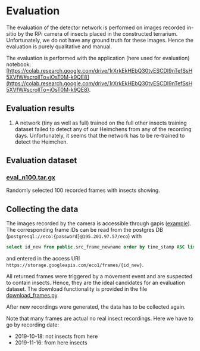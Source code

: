 # Evaluation
The evaluation of the detector network is performed on images recorded in-sitio by the RPi camera of insects placed in the constructed terrarium. Unfortunately, we do not have any ground truth for these images. Hence the evaluation is purely qualitative and manual.

The evaluation is performed with the application (here used for evaluation) notebook: [https://colab.research.google.com/drive/1rXrkEkHEbQ30tvESCDI9nTefSsH5XVfW#scrollTo=iOsT0M-k9QE8](https://colab.research.google.com/drive/1rXrkEkHEbQ30tvESCDI9nTefSsH5XVfW#scrollTo=iOsT0M-k9QE8).

## Evaluation results

1. A network (tiny as well as full) trained on the full other insects training dataset failed to detect any of our Heimchens from any of the recording days. Unfortunately, it seems that the network has to be re-trained to detect the Heimchen.

## Evaluation dataset

### [eval_n100.tar.gx](https://drive.google.com/open?id=1JLRetkXjsA02xtABBdVqRTZzpS48A6KL)
Randomly selected 100 recorded frames with insects showing.


## Collecting the data
The images recorded by the camera is accessible through gapis ([example](https://storage.googleapis.com/eco1/frames/cam1/2019-11-22/14/317-20191122140318-00.jpg)). The corresponding frame IDs can be read from the postgres DB (`postgresql://eco:{password}@195.201.97.57/eco`) with

```sql
select id_new from public.src_frame_newname order by time_stamp ASC limit 10
```

and entered in the access URI `https://storage.googleapis.com/eco1/frames/{id_new}`.

All returned frames were triggered by a movement event and are suspected to contain insects. Hence, they are the ideal candidates for an evaluation dataset. The download functionality is provided in the file [download_frames.py](download_frames.py).

After new recordings were generated, the data has to be collected again.

Note that many frames are actual no real insect recordings. Here we have to go by recording date:

- 2019-10-18: not insects from here
- 2019-11-16: from here insects

